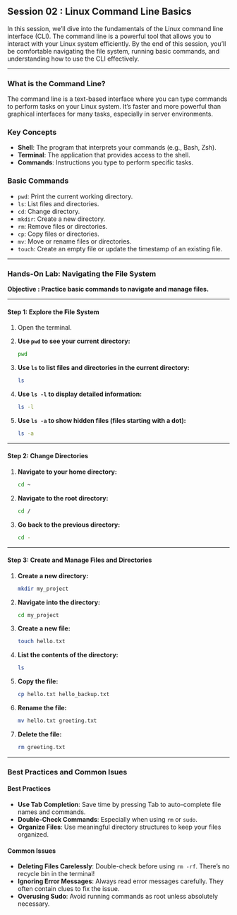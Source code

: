 ## Session 02 :  Linux Command Line Basics

In this session, we’ll dive into the fundamentals of the Linux command line interface (CLI). The command line is a powerful tool that allows you to interact with your Linux system efficiently. By the end of this session, you’ll be comfortable navigating the file system, running basic commands, and understanding how to use the CLI effectively.

---

### What is the Command Line?
The command line is a text-based interface where you can type commands to perform tasks on your Linux system. It’s faster and more powerful than graphical interfaces for many tasks, especially in server environments.

### Key Concepts
- **Shell**: The program that interprets your commands (e.g., Bash, Zsh).
- **Terminal**: The application that provides access to the shell.
- **Commands**: Instructions you type to perform specific tasks.

### Basic Commands
- `pwd`: Print the current working directory.
- `ls`: List files and directories.
- `cd`: Change directory.
- `mkdir`: Create a new directory.
- `rm`: Remove files or directories.
- `cp`: Copy files or directories.
- `mv`: Move or rename files or directories.
- `touch`: Create an empty file or update the timestamp of an existing file.

---

### Hands-On Lab: Navigating the File System

**Objective : Practice basic commands to navigate and manage files.**

---

#### Step 1: Explore the File System

1. Open the terminal.

2. **Use `pwd` to see your current directory:**
   ```bash
   pwd
   ```

3. **Use `ls` to list files and directories in the current directory:**
   ```bash
   ls
   ```

4. **Use `ls -l` to display detailed information:**
   ```bash
   ls -l
   ```

5. **Use `ls -a` to show hidden files (files starting with a dot):**
   ```bash
   ls -a
   ```

---

#### Step 2: Change Directories

1. **Navigate to your home directory:**
   ```bash
   cd ~
   ```

2. **Navigate to the root directory:**
   ```bash
   cd /
   ```

3. **Go back to the previous directory:**
   ```bash
   cd -
   ```

---

#### Step 3: Create and Manage Files and Directories

1. **Create a new directory:**
   ```bash
   mkdir my_project
   ```

2. **Navigate into the directory:**
   ```bash
   cd my_project
   ```

3. **Create a new file:**
   ```bash
   touch hello.txt
   ```

4. **List the contents of the directory:**
   ```bash
   ls
   ```

5. **Copy the file:**
   ```bash
   cp hello.txt hello_backup.txt
   ```

6. **Rename the file:**
   ```bash
   mv hello.txt greeting.txt
   ```

7. **Delete the file:**
   ```bash
   rm greeting.txt
   ```

---

### Best Practices and Common Isues

#### Best Practices
- **Use Tab Completion**: Save time by pressing Tab to auto-complete file names and commands.
- **Double-Check Commands**: Especially when using `rm` or `sudo`.
- **Organize Files**: Use meaningful directory structures to keep your files organized.

#### Common Issues
- **Deleting Files Carelessly**: Double-check before using `rm -rf`. There’s no recycle bin in the terminal!
- **Ignoring Error Messages**: Always read error messages carefully. They often contain clues to fix the issue.
- **Overusing Sudo**: Avoid running commands as root unless absolutely necessary.
